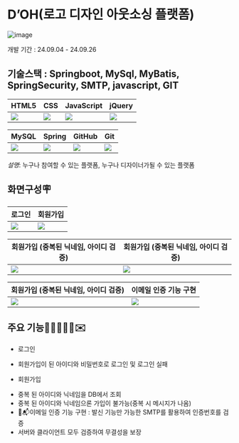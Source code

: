 # D’OH(로고 디자인 아웃소싱 플랫폼)
![image](https://github.com/user-attachments/assets/4ac13604-ab82-47f3-8dfe-331c8d2f2bcb)

개발 기간 : 24.09.04 - 24.09.26


기술스택 : Springboot, MySql, MyBatis, SpringSecurity, SMTP, javascript, GIT
---

| HTML5 | CSS | JavaScript | jQuery |
| ----- | --- | ---------- | ------ |
| <img src="https://img.shields.io/badge/html5-E34F26?style=for-the-badge&logo=html5&logoColor=white"> | <img src="https://img.shields.io/badge/css-1572B6?style=for-the-badge&logo=css3&logoColor=white"> | <img src="https://img.shields.io/badge/javascript-F7DF1E?style=for-the-badge&logo=javascript&logoColor=black"> | <img src="https://img.shields.io/badge/jquery-0769AD?style=for-the-badge&logo=jquery&logoColor=white"> |

| MySQL | Spring | GitHub | Git |
| ----- | ------ | ------ | --- |
| <img src="https://img.shields.io/badge/mysql-4479A1?style=for-the-badge&logo=mysql&logoColor=white"> | <img src="https://img.shields.io/badge/spring-6DB33F?style=for-the-badge&logo=spring&logoColor=white"> | <img src="https://img.shields.io/badge/github-181717?style=for-the-badge&logo=github&logoColor=white"> | <img src="https://img.shields.io/badge/git-F05032?style=for-the-badge&logo=git&logoColor=white"> |


*설명*: 누구나 참여할 수 있는 플랫폼, 누구나 디자이너가될 수 있는 플랫폼

화면구성🪧
---

| 로그인 | 회원가입 |
| ------ | -------- |
| <img src="https://github.com/user-attachments/assets/104e48c0-dc45-4180-91af-5c1b8bb70999"> | <img src="https://github.com/user-attachments/assets/ff37ffc8-366d-4845-abe6-cb2a5e5d914d"> |

| 회원가입 (중복된 닉네임, 아이디 검증) | 회원가입 (중복된 닉네임, 아이디 검증) |
| -------------------------------------- | -------- |
| <img src="https://github.com/user-attachments/assets/b87e6d81-09a3-4c81-92fa-374217143e38"> | <img src="https://github.com/user-attachments/assets/d84b575f-c5a5-4669-89b7-6fee63e72811"> |

| 회원가입 (중복된 닉네임, 아이디 검증) | 이메일 인증 기능 구현 |
| ------------------- | -------------------- |
| <img src="https://github.com/user-attachments/assets/c04930ae-709f-44a3-8a9e-e817198b5db7"> | <img src="https://github.com/user-attachments/assets/47bf3c5e-711b-432e-af5d-417aed3ad47d">  |


주요 기능🎯🔔📢🔎🧾✉️
---
* 로그인
- 회원가입이 된 아이디와 비밀번호로 로그인 및 로그인 실패

* 회원가입
- 중복 된 아이디와 닉네임을 DB에서 조회
- 중복 된 아이디와 닉네임으론 가입이 불가능(중복 시 메시지가 나옴)
- 📨📬이메일 인증 기능 구현 : 발신 기능만 가능한 SMTP를 활용하여 인증번호를 검증
- 서버와 클라이언트 모두 검증하여 무결성을 보장







